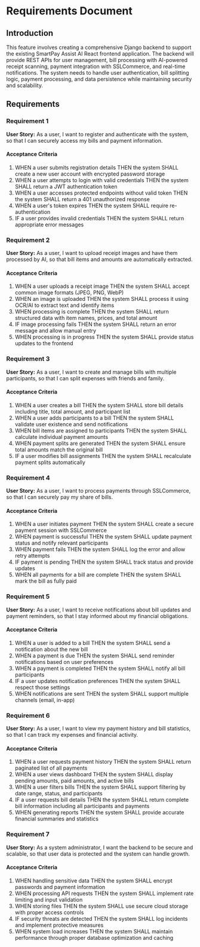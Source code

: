 # Requirements Document

## Introduction

This feature involves creating a comprehensive Django backend to support the existing SmartPay Assist AI React frontend application. The backend will provide REST APIs for user management, bill processing with AI-powered receipt scanning, payment integration with SSLCommerce, and real-time notifications. The system needs to handle user authentication, bill splitting logic, payment processing, and data persistence while maintaining security and scalability.

## Requirements

### Requirement 1

**User Story:** As a user, I want to register and authenticate with the system, so that I can securely access my bills and payment information.

#### Acceptance Criteria

1. WHEN a user submits registration details THEN the system SHALL create a new user account with encrypted password storage
2. WHEN a user attempts to login with valid credentials THEN the system SHALL return a JWT authentication token
3. WHEN a user accesses protected endpoints without valid token THEN the system SHALL return a 401 unauthorized response
4. WHEN a user's token expires THEN the system SHALL require re-authentication
5. IF a user provides invalid credentials THEN the system SHALL return appropriate error messages

### Requirement 2

**User Story:** As a user, I want to upload receipt images and have them processed by AI, so that bill items and amounts are automatically extracted.

#### Acceptance Criteria

1. WHEN a user uploads a receipt image THEN the system SHALL accept common image formats (JPEG, PNG, WebP)
2. WHEN an image is uploaded THEN the system SHALL process it using OCR/AI to extract text and identify items
3. WHEN processing is complete THEN the system SHALL return structured data with item names, prices, and total amount
4. IF image processing fails THEN the system SHALL return an error message and allow manual entry
5. WHEN processing is in progress THEN the system SHALL provide status updates to the frontend

### Requirement 3

**User Story:** As a user, I want to create and manage bills with multiple participants, so that I can split expenses with friends and family.

#### Acceptance Criteria

1. WHEN a user creates a bill THEN the system SHALL store bill details including title, total amount, and participant list
2. WHEN a user adds participants to a bill THEN the system SHALL validate user existence and send notifications
3. WHEN bill items are assigned to participants THEN the system SHALL calculate individual payment amounts
4. WHEN payment splits are generated THEN the system SHALL ensure total amounts match the original bill
5. IF a user modifies bill assignments THEN the system SHALL recalculate payment splits automatically

### Requirement 4

**User Story:** As a user, I want to process payments through SSLCommerce, so that I can securely pay my share of bills.

#### Acceptance Criteria

1. WHEN a user initiates payment THEN the system SHALL create a secure payment session with SSLCommerce
2. WHEN payment is successful THEN the system SHALL update payment status and notify relevant participants
3. WHEN payment fails THEN the system SHALL log the error and allow retry attempts
4. IF payment is pending THEN the system SHALL track status and provide updates
5. WHEN all payments for a bill are complete THEN the system SHALL mark the bill as fully paid

### Requirement 5

**User Story:** As a user, I want to receive notifications about bill updates and payment reminders, so that I stay informed about my financial obligations.

#### Acceptance Criteria

1. WHEN a user is added to a bill THEN the system SHALL send a notification about the new bill
2. WHEN a payment is due THEN the system SHALL send reminder notifications based on user preferences
3. WHEN a payment is completed THEN the system SHALL notify all bill participants
4. IF a user updates notification preferences THEN the system SHALL respect those settings
5. WHEN notifications are sent THEN the system SHALL support multiple channels (email, in-app)

### Requirement 6

**User Story:** As a user, I want to view my payment history and bill statistics, so that I can track my expenses and financial activity.

#### Acceptance Criteria

1. WHEN a user requests payment history THEN the system SHALL return paginated list of all payments
2. WHEN a user views dashboard THEN the system SHALL display pending amounts, paid amounts, and active bills
3. WHEN a user filters bills THEN the system SHALL support filtering by date range, status, and participants
4. IF a user requests bill details THEN the system SHALL return complete bill information including all participants and payments
5. WHEN generating reports THEN the system SHALL provide accurate financial summaries and statistics

### Requirement 7

**User Story:** As a system administrator, I want the backend to be secure and scalable, so that user data is protected and the system can handle growth.

#### Acceptance Criteria

1. WHEN handling sensitive data THEN the system SHALL encrypt passwords and payment information
2. WHEN processing API requests THEN the system SHALL implement rate limiting and input validation
3. WHEN storing files THEN the system SHALL use secure cloud storage with proper access controls
4. IF security threats are detected THEN the system SHALL log incidents and implement protective measures
5. WHEN system load increases THEN the system SHALL maintain performance through proper database optimization and caching